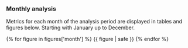
### Monthly analysis

Metrics for each month of the analysis period are displayed in tables and figures below. Starting with January up to December.

{% for figure in figures['month'] %}
  {{ figure | safe }}
{% endfor %}

